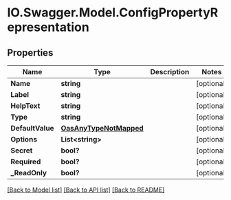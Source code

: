 # IO.Swagger.Model.ConfigPropertyRepresentation
## Properties

Name | Type | Description | Notes
------------ | ------------- | ------------- | -------------
**Name** | **string** |  | [optional] 
**Label** | **string** |  | [optional] 
**HelpText** | **string** |  | [optional] 
**Type** | **string** |  | [optional] 
**DefaultValue** | [**OasAnyTypeNotMapped**](OasAnyTypeNotMapped.md) |  | [optional] 
**Options** | **List&lt;string&gt;** |  | [optional] 
**Secret** | **bool?** |  | [optional] 
**Required** | **bool?** |  | [optional] 
**_ReadOnly** | **bool?** |  | [optional] 

[[Back to Model list]](../README.md#documentation-for-models) [[Back to API list]](../README.md#documentation-for-api-endpoints) [[Back to README]](../README.md)


